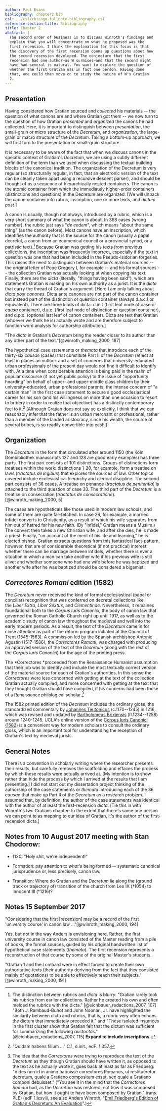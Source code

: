 ```yaml
---
author: Paul Evans
bibliography: chapter2.bib
csl: ../csl/chicago-fullnote-bibliography.csl
reference-section-title: Bibliography
title: Chapter 2
abstract: |
  The second order of business is to discuss Winroth's findings and
  explain that you will concentrate on what he proposed was the
  first recension. I think the explanation for this focus is that
  the discovery of the first recension opens up questions about how
  the second recension developed. The conjecture that the first
  recension had one author—as W surmises—and that the second might
  have had several is natural. You want to explore the question of
  whether the first Gratian was in fact one person. Having done
  that, one could then move on to study the nature of W's Gratian
  2.
---
```

## Presentation

Having considered how Gratian sourced and *collected* his materials --
the question of what canons are and where Gratian got them -- we now
turn to the question of how Gratian *presented* and *organized* the
canons he had collected. Here, it is important to distinguish between
*presentation*, the small-grain or micro structure of the *Decretum*,
and *organization*, the large-grain or macro structure of the
*Decretum*. Taking a bottom-up approach, we will first turn to the
presentation or small-grain structure.

It is necessary to be aware of the fact that when we discuss canons in
the specific context of Gratian's *Decretum*, we are using a subtly
different definition of the term than we used when discussing the
textual building blocks of the canonical tradition. The organization of
the Decretum is very regular (so structurally regular, in fact, that an
electronic version of the text can be cleanly taken apart using a
recursive descent parser), and should be thought of as a sequence of
hierarchically nested containers. The canon is the atomic container from
which the immediately higher-order containers (distinctions and
questions) in the Decretum are organized. [We will unpack the canon
container into rubric, inscription, one or more texts, and *dictum*
*post*.]

A canon is usually, though not always, introduced by a rubric, which
is a very short summary of what the canon is about. In 398 cases
(wrong number), the rubric just says "*de eodem*", which means
"about the same thing" (as the canon before). Most canons have an
inscription, which identifies the authority that is the source for
the canon (usually a papal decretal, a canon from an ecumenical
council or a provincial synod, or a patristic text).[^eichbauer]
Because Gratian was getting his texts from previous collections,
the inscription was frequently incorrect, especially if the text
in question was one that had been included in the Pseudo-Isidorian
forgeries. This raises the need to distinguish between Gratian's
material sources -- the original letter of Pope Gregory I, for
example -- and his formal sources -- the collection Gratian was
actually looking at when copying his text. Finally, there are the
*dicta* (literally, "things having been said"), which are statements
Gratian is making on his own authority as a jurist. It is the *dicta*
that carry the thread of Gratian's argument. [Here I am only talking
about *dicta post canones*. Dicta ante canones are not part of the
canon container but instead part of the distinction or question
container (always d.a.c.1 or equivalent). There are three kinds of
dicta: d.init (first leaf node of case or *causa* container), d.a.c.
(first leaf node of distinction or question container), and d.p.c.
(optional last leaf of canon container). Dicta are text that Gratian
(whoever we think he is) actually wrote and are therefore subject
to function word analysis for authorship attribution.]

[^eichbauer]: The distinction between rubrics and *dicta* is blurry:
"Gratian rarely took his rubrics from earlier collections. Rather
he created his own and often melded the rubrics with the dicta."
[@eichbauer_redactions_2007, 107] "Both J. Rambaud-Buhot and John
Noonan, Jr. have highlighted the similarity between dicta and
rubrics, that is, a rubric very often echoes the dictum that
immediately preceded it." and "These isolated instances in the first
cluster show that Gratian felt that the dictum was sufficient for
summarizing the following *auctoritas*." [@eichbauer_redactions_2007,
115] **Expand to include inscriptions.**

"The *dicta* in Gratian's *Decretum* bring the reader closer to its
author than any other part of the text."[@winroth_making_2000, 187]

The hypothetical case statements or *themata* that introduce each of the
thirty-six *causae* (cases) that constitute Part II of the *Decretum*
reflect at least in places an outlook and a set of concerns that
university-educated urban professionals of the present day would not
find it difficult to identify with. At a time when considerable
attention is being paid in the realm of popular discourse (if not yet
public policy) to the issue of "opportunity hoarding" on behalf of
upper- and upper-middle class children by their university-educated,
urban professional parents, the intense concern of "a certain man" in
the first case statement to secure a good ecclesiastical career for his
son (and his willingness on more than one occasion to resort to bribery
in order to realize that objective) has a distinctly contemporary feel
to it.[^3] (Although Gratian does not say so explicitly, I think that we
can reasonably infer that the father is an urban merchant or
professional, rather than a member of the landed aristocracy, since his
wealth, the source of several bribes, is so readily convertible into
cash.)

## Organization

The *Decretum* in the form that circulated after around 1150 (the
Köln Dombibliothek manuscripts 127 and 128 are good early examples)
has three parts. The first part consists of 101 distinctions. Groups
of distinctions form treatises within the work: distinctions 1-20,
for example, form a treatise on laws (*tractatus de legibus*) that
explores the sources of law. Other topics covered include ecclesiastical
hierarchy and clerical discipline. The second part consists of 36
cases. A treatise on penance (*tractatus de penitentia*) is attached
to the third question of case 33. The third part of the *Decretum*
is a treatise on consecration (*tractatus de consecratione*).
[@winroth_making_2000, 5]

The cases are hypotheticals like those used in modern law schools, and
some of them are quite far-fetched. In case 28, for example, a married
infidel converts to Christianity, as a result of which his wife
separates from him out of hatred for his new faith. (By "infidel,"
Gratian means a Muslim.) The convert then takes a new Christian wife,
and after she dies, he is made a priest. Finally, "on account of the
merit of his life and learning," he is elected bishop. Gratian extracts
questions from this fantastical fact-pattern, however, that are of
considerable theoretical (if not practical) interest: whether there can
be marriage between infidels, whether there is ever a situation in which
a man can take another wife if his previous wife is still alive; and
whether someone who had one wife before he was baptized and another wife
after he was baptized should be considered a bigamist.

## *Correctores Romani* edition (1582)

The *Decretum* never received the kind of formal ecclesiastical (papal
or conciliar) recognition that was conferred on decretal collections
like the *Liber Extra*, *Liber Sextus*, and *Clementinae*. Nevertheless,
it remained foundational both to the *Corpus Iuris Canonici*, the body
of canon law that governed the Roman Catholic Church right up until
1917, as well as to the academic study of canon law throughout the
medieval and well into the early modern periods. As a result, the text
of the *Decretum* came in for close attention as part of the reform
program initiated at the Council of Trent (1545-1563). A commission led
by the Spanish archbishop Antonio Agustín (1517-1586), the *Correctores*
*Romani*, was charged with producing an approved version of the text of
the *Decretum* (along with the rest of the *Corpus* *Iuris* *Canonici*)
for the age of the printing press.

The *Correctores *proceeded from the Renaissance Humanist assumption
that their job was to identify and include the most textually correct
version of the material source for each of Gratian's authorities. In
this sense the *Correctores* were less concerned with getting at the
text of the collection Gratian actually compiled, and more concerned
with getting at the text that they thought Gratian should have compiled,
if his concerns had been those of a Renaissance philological
scholar.[^5]

The 1582 printed edition of the *Decretum* includes the ordinary gloss,
the standardized commentary by [Johannes
Teutonicus](http://amesfoundation.law.harvard.edu/BioBibCanonists/Report_Biobib2.php?record_id=a303) (c.1170--1245)
in 1216, which was revised and updated by [Bartholomeus
Brixiensis](http://amesfoundation.law.harvard.edu/BioBibCanonists/Report_Biobib2.php?record_id=a050) (fl.1234--1258)
around 1240-1245. UCLA's online version of the [Corpus Iuris Canonici
(1582)](http://digital.library.ucla.edu/canonlaw/) is a convenient way
for modern scholars to consult the ordinary gloss, which is an important
tool for understanding the reception of Gratian's text by medieval
jurists.

## General Notes

There is a convention in scholarly writing where the researcher presents
their results, but carefully removes the scaffolding and effaces the
process by which those results were actually arrived at. [My intention
is to show rather than hide the process by which I arrived at the
results that I am presenting.] I did not start out my dissertation
project thinking of the authorship of the case statements or *themata*
introducing each of the 36 *causae* that make up Part II of the
*Decretum* as a research problem. I assumed that, by definition, the
author of the case statements was identical with the author of at least
the first-recension *dicta*. [Tie this in with Winroth's two Gratians
chapter: to the extent that there's some one person we can point to as
mapping to our idea of Gratian, it's the author of the first-recension
dicta.]

## Notes from 10 August 2017 meeting with Stan Chodorow:

-   1120: "Holy shit, we're independent!"

-   Formation: pay attention to *what's* being formed -- systematic
    canonical jurisprudence or, less precisely, canon law.

-   Transition: Where do Gratian and the *Decretum* lie along the
    (ground track or trajectory of) transition of the church from Leo IX
    (†1054) to Innocent III (†1216)?

## Notes 15 September 2017

"Considering that the first [recension] may be a record of the first
'university course' in canon law ..."[@winroth_making_2000, 194]

Yes, but not in the way Anders is envisioning here. Rather, the first
university course in canon law consisted of the Master reading from a
pile of books, the formal sources, guided by his original handwritten
list of hypothetical case statements (*themata*). The first recension
represents a reconstruction of that course by some of the original
Master's students.

"Gratian 1 and the Lombard were in effect forced to create their
own authoritative texts (their authority deriving from the fact
that they consisted mainly of quotations) to be able to effectively
teach their subjects."[@winroth_making_2000, 191]

[^3]: "Quidam habens filium ..." C.1, d.init., edF. 1.357.

[^5]: The idea that the *Correctores* were trying to reproduce the text
    of the *Decretum* as they though Gratian should have written it, as
    opposed to the text as he actually wrote it, goes back at least as
    far as Friedberg: "Vides non id in animo habuisse correctores
    Romanos, ut restitueretur decretum, quale a Gratiano compositum
    esset, sed quale a Gratiano componi debuisset." ("You see it in the
    mind that the *Correctores Romani* had, as the *Decretum* was
    restored, not how it was composed by Gratian, but how it ought to
    have been composed by Gratian." trans. PLE) (edF 1.lxxviii, see also
    Anders Winroth, "[Emil Friedberg's Edition of Gratian's Decretum:
    An
    Evaluation](http://mahan.wonkwang.ac.kr/link/med/law/canon-law/gratianus/friedberg.html)".)

